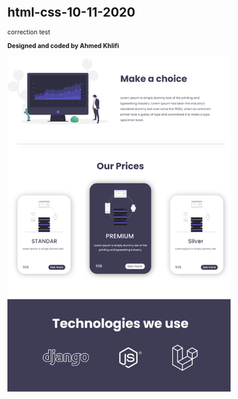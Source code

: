 # html-css-10-11-2020
correction test 


**Designed and coded by Ahmed Khlifi**


![Image of Yaktocat](https://github.com/ahmed-khlifi/html-css-10-11-2020/blob/main/template.png)
